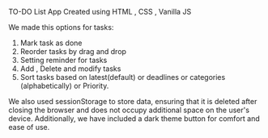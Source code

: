TO-DO List App
Created using HTML , CSS , Vanilla JS

We made this options for tasks:

1. Mark task as done
2. Reorder tasks by drag and drop
3. Setting reminder for tasks
4. Add , Delete and modify tasks
5. Sort tasks based on latest(default) or deadlines or categories (alphabetically) or Priority.

We also used sessionStorage to store data, ensuring that it is deleted after closing the browser and does not occupy additional space on the user's device. Additionally, we have included a dark theme button for comfort and ease of use.

